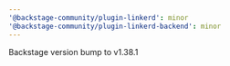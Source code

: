 ```yaml
---
'@backstage-community/plugin-linkerd': minor
'@backstage-community/plugin-linkerd-backend': minor
---
```


Backstage version bump to v1.38.1
